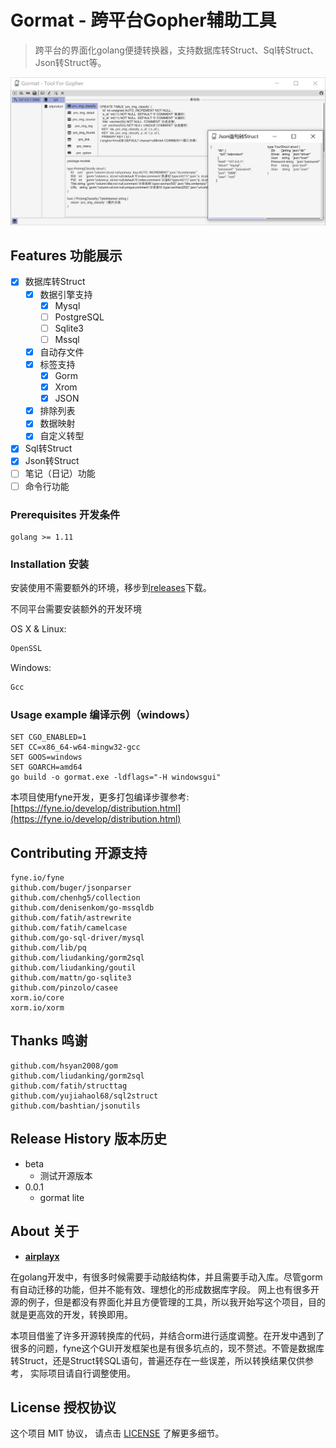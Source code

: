 # Gormat - 跨平台Gopher辅助工具

> 跨平台的界面化golang便捷转换器，支持数据库转Struct、Sql转Struct、Json转Struct等。

![image](assets/show_win.png)

## Features 功能展示

- [x] 数据库转Struct
    - [x] 数据引擎支持
        - [x] Mysql
        - [ ] PostgreSQL
        - [ ] Sqlite3
        - [ ] Mssql
    - [x] 自动存文件
    - [x] 标签支持
        - [x] Gorm
        - [x] Xrom
        - [x] JSON
    - [x] 排除列表
    - [x] 数据映射
    - [x] 自定义转型
- [x] Sql转Struct
- [x] Json转Struct
- [ ] 笔记（日记）功能
- [ ] 命令行功能

### Prerequisites 开发条件

```
golang >= 1.11
```

### Installation 安装

安装使用不需要额外的环境，移步到[releases](https://github.com/airplayx/gormat/releases)下载。

不同平台需要安装额外的开发环境

OS X & Linux:
```sh
OpenSSL
```

Windows:

```sh
Gcc
```

### Usage example 编译示例（windows）

``` golang
SET CGO_ENABLED=1
SET CC=x86_64-w64-mingw32-gcc
SET GOOS=windows
SET GOARCH=amd64
go build -o gormat.exe -ldflags="-H windowsgui"
```

本项目使用fyne开发，更多打包编译步骤参考: [https://fyne.io/develop/distribution.html](https://fyne.io/develop/distribution.html)

## Contributing 开源支持

    fyne.io/fyne
	github.com/buger/jsonparser 
	github.com/chenhg5/collection 
	github.com/denisenkom/go-mssqldb 
	github.com/fatih/astrewrite 
	github.com/fatih/camelcase 
	github.com/go-sql-driver/mysql 
	github.com/lib/pq 
	github.com/liudanking/gorm2sql
	github.com/liudanking/goutil
	github.com/mattn/go-sqlite3
	github.com/pinzolo/casee
	xorm.io/core
	xorm.io/xorm
	
## Thanks 鸣谢

    github.com/hsyan2008/gom
    github.com/liudanking/gorm2sql
    github.com/fatih/structtag
    github.com/yujiahaol68/sql2struct
    github.com/bashtian/jsonutils

## Release History 版本历史

* beta
    * 测试开源版本
* 0.0.1
    * gormat lite

## About 关于

* **[airplayx](http://airplayx.com)**

在golang开发中，有很多时候需要手动敲结构体，并且需要手动入库。尽管gorm有自动迁移的功能，但并不能有效、理想化的形成数据库字段。
网上也有很多开源的例子，但是都没有界面化并且方便管理的工具，所以我开始写这个项目，目的就是更高效的开发，转换即用。

本项目借鉴了许多开源转换库的代码，并结合orm进行适度调整。在开发中遇到了很多的问题，fyne这个GUI开发框架也是有很多坑点的，现不赘述。不管是数据库转Struct，还是Struct转SQL语句，普遍还存在一些误差，所以转换结果仅供参考，
实际项目请自行调整使用。

## License 授权协议

这个项目 MIT 协议， 请点击 [LICENSE](LICENSE) 了解更多细节。
